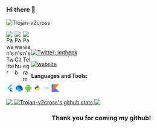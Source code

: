 ### Hi there 👋

<p align="left"> <img src="https://komarev.com/ghpvc/?username=Trojan-v2cross&label=Views&color=blue&style=plastic" alt="Trojan-v2cross" /> </p>

<a href="https://twitter.com/Trojan92293097">
  <img align="left" alt="Pawan's Twitter" width="22px" src="https://cdn.jsdelivr.net/npm/simple-icons@v3/icons/twitter.svg" />
</a>
<a href="https://github.com/iampawan">
  <img align="left" alt="Pawan's Github" width="22px" src="https://cdn.jsdelivr.net/npm/simple-icons@v3/icons/github.svg" />
</a>
<a href="https://t.me/join_trojan">
  <img align="left" alt="Pawan's Telegram" width="22px" src="https://cdn.jsdelivr.net/npm/simple-icons@v3/icons/telegram.svg" />
</a>

<br/>
<br/>


[![Twitter: imthepk](https://img.shields.io/twitter/follow/Trojan92293097?style=social)](https://twitter.com/Trojan92293097)


[![website](https://v2cross.com/wp-content/uploads/2020/05/cropped-logov2cross200x200-1.png)](https://v2cross.com/)


**Languages and Tools:**  

<code><img height="20" src="https://raw.githubusercontent.com/github/explore/80688e429a7d4ef2fca1e82350fe8e3517d3494d/topics/flutter/flutter.png"></code>
<code><img height="20" src="https://raw.githubusercontent.com/github/explore/80688e429a7d4ef2fca1e82350fe8e3517d3494d/topics/dart/dart.png"></code>
<code><img height="20" src="https://raw.githubusercontent.com/github/explore/80688e429a7d4ef2fca1e82350fe8e3517d3494d/topics/android/android.png"></code>
<code><img height="20" src="https://raw.githubusercontent.com/github/explore/80688e429a7d4ef2fca1e82350fe8e3517d3494d/topics/python/python.png"></code>
<code><img height="20" src="https://raw.githubusercontent.com/github/explore/80688e429a7d4ef2fca1e82350fe8e3517d3494d/topics/java/java.png"></code>
<code><img height="20" src="https://raw.githubusercontent.com/github/explore/80688e429a7d4ef2fca1e82350fe8e3517d3494d/topics/kotlin/kotlin.png"></code>    

<a href="https://github.com/Trojan-v2cross">
  <img align="center" src="https://github-readme-stats.vercel.app/api/top-langs/?username=Trojan-v2cross&theme=light&hide_langs_below=1" />
</a>
<a href="https://github.com/Trojan-v2cross">
 <img align="center" src="https://github-readme-stats.vercel.app/api?username=Trojan-v2cross&show_icons=true&theme=light&line_height=27" alt="Trojan-v2cross's github stats"/>
</a>
<a href="https://github.com/Trojan-v2cross/Trojan-android-client">
  <img align="center" src="https://github-readme-stats.vercel.app/api/pin/?username=Trojan-v2cross&repo=Trojan-android-client&theme=light" />
</a>

<div align="center">

### Thank you for coming my github!

</div>


